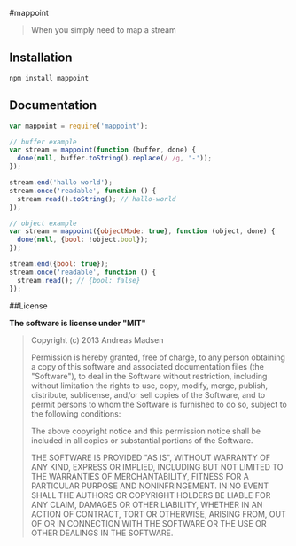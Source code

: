 #mappoint

> When you simply need to map a stream

## Installation

```sheel
npm install mappoint
```

## Documentation

```javascript
var mappoint = require('mappoint');

// buffer example
var stream = mappoint(function (buffer, done) {
  done(null, buffer.toString().replace(/ /g, '-'));
});

stream.end('hallo world');
stream.once('readable', function () {
  stream.read().toString(); // hallo-world
});

// object example
var stream = mappoint({objectMode: true}, function (object, done) {
  done(null, {bool: !object.bool});
});

stream.end({bool: true});
stream.once('readable', function () {
  stream.read(); // {bool: false}
});
```

##License

**The software is license under "MIT"**

> Copyright (c) 2013 Andreas Madsen
>
> Permission is hereby granted, free of charge, to any person obtaining a copy
> of this software and associated documentation files (the "Software"), to deal
> in the Software without restriction, including without limitation the rights
> to use, copy, modify, merge, publish, distribute, sublicense, and/or sell
> copies of the Software, and to permit persons to whom the Software is
> furnished to do so, subject to the following conditions:
>
> The above copyright notice and this permission notice shall be included in
> all copies or substantial portions of the Software.
>
> THE SOFTWARE IS PROVIDED "AS IS", WITHOUT WARRANTY OF ANY KIND, EXPRESS OR
> IMPLIED, INCLUDING BUT NOT LIMITED TO THE WARRANTIES OF MERCHANTABILITY,
> FITNESS FOR A PARTICULAR PURPOSE AND NONINFRINGEMENT. IN NO EVENT SHALL THE
> AUTHORS OR COPYRIGHT HOLDERS BE LIABLE FOR ANY CLAIM, DAMAGES OR OTHER
> LIABILITY, WHETHER IN AN ACTION OF CONTRACT, TORT OR OTHERWISE, ARISING FROM,
> OUT OF OR IN CONNECTION WITH THE SOFTWARE OR THE USE OR OTHER DEALINGS IN
> THE SOFTWARE.
